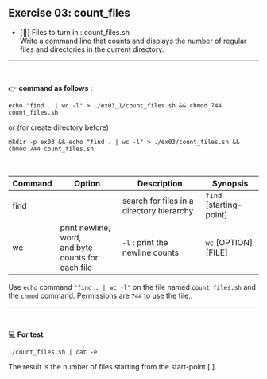 ## Exercise 03: count_files

- [:pushpin:] Files to turn in : count_files.sh <br>
Write a command line that counts and displays the number of regular files and directories in the current directory.
---
<br>

:point_right: **command as follows** :
```shell
echo "find . | wc -l" > ./ex03_1/count_files.sh && chmod 744 count_files.sh
```

or (for create directory before)

```shell
mkdir -p ex03 && echo "find . | wc -l" > ./ex03/count_files.sh && chmod 744 count_files.sh
```
<br>

|Command  |Option |Description |Synopsis |
|--- |--- |--- |--- |
|find ||search for files in a directory hierarchy |`find` [starting-point]|
|wc |print newline, word,<br>and byte counts for each file |`-l` : print the newline counts |`wc` [OPTION] [FILE] |

Use `echo` command `"find . | wc -l"` on the file named `count_files.sh` and the `chmod` command. Permissions are `744` to use the file..

--- 
<br>

:computer: **For test**: <br>

```shell
./count_files.sh | cat -e
```

The result is the number of files starting from the start-point [.].

<br>

